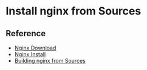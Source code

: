 # Install nginx from Sources

## Reference

* [Nginx Download](http://nginx.org/en/download.html)
* [Nginx Install](http://nginx.org/en/docs/install.html)
* [Building nginx from Sources](http://nginx.org/en/docs/configure.html)
